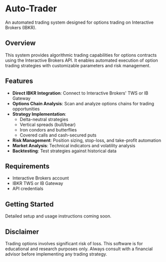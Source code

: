 # Auto-Trader

An automated trading system designed for options trading on Interactive Brokers (IBKR).

## Overview

This system provides algorithmic trading capabilities for options contracts using the Interactive Brokers API. It enables automated execution of option trading strategies with customizable parameters and risk management.

## Features

- **Direct IBKR Integration**: Connect to Interactive Brokers' TWS or IB Gateway
- **Options Chain Analysis**: Scan and analyze options chains for trading opportunities
- **Strategy Implementation**: 
  - Delta-neutral strategies
  - Vertical spreads (bull/bear)
  - Iron condors and butterflies
  - Covered calls and cash-secured puts
- **Risk Management**: Position sizing, stop-loss, and take-profit automation
- **Market Analysis**: Technical indicators and volatility analysis
- **Backtesting**: Test strategies against historical data

## Requirements

- Interactive Brokers account
- IBKR TWS or IB Gateway
- API credentials

## Getting Started

Detailed setup and usage instructions coming soon.

## Disclaimer

Trading options involves significant risk of loss. This software is for educational and research purposes only. Always consult with a financial advisor before implementing any trading strategy.
